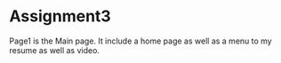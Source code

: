 # Assignment3  
Page1 is the Main page. It include a home page as well as a menu to my resume as well as video.
